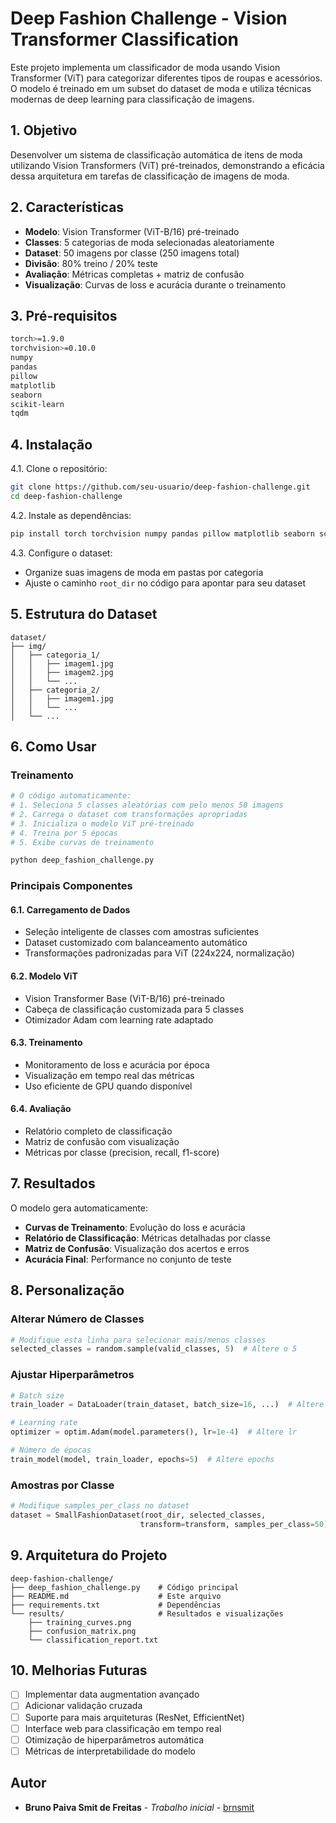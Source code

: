 # Deep Fashion Challenge - Vision Transformer Classification

Este projeto implementa um classificador de moda usando Vision Transformer (ViT) para categorizar diferentes tipos de roupas e acessórios. O modelo é treinado em um subset do dataset de moda e utiliza técnicas modernas de deep learning para classificação de imagens.

## 1. Objetivo

Desenvolver um sistema de classificação automática de itens de moda utilizando Vision Transformers (ViT) pré-treinados, demonstrando a eficácia dessa arquitetura em tarefas de classificação de imagens de moda.

## 2. Características

- **Modelo**: Vision Transformer (ViT-B/16) pré-treinado
- **Classes**: 5 categorias de moda selecionadas aleatoriamente
- **Dataset**: 50 imagens por classe (250 imagens total)
- **Divisão**: 80% treino / 20% teste
- **Avaliação**: Métricas completas + matriz de confusão
- **Visualização**: Curvas de loss e acurácia durante o treinamento

## 3. Pré-requisitos

```bash
torch>=1.9.0
torchvision>=0.10.0
numpy
pandas
pillow
matplotlib
seaborn
scikit-learn
tqdm
```

## 4. Instalação

4.1. Clone o repositório:
```bash
git clone https://github.com/seu-usuario/deep-fashion-challenge.git
cd deep-fashion-challenge
```

4.2. Instale as dependências:
```bash
pip install torch torchvision numpy pandas pillow matplotlib seaborn scikit-learn tqdm
```

4.3. Configure o dataset:
   - Organize suas imagens de moda em pastas por categoria
   - Ajuste o caminho `root_dir` no código para apontar para seu dataset

## 5. Estrutura do Dataset

```
dataset/
├── img/
│   ├── categoria_1/
│   │   ├── imagem1.jpg
│   │   ├── imagem2.jpg
│   │   └── ...
│   ├── categoria_2/
│   │   ├── imagem1.jpg
│   │   └── ...
│   └── ...
```

## 6. Como Usar

### Treinamento

```python
# O código automaticamente:
# 1. Seleciona 5 classes aleatórias com pelo menos 50 imagens
# 2. Carrega o dataset com transformações apropriadas
# 3. Inicializa o modelo ViT pré-treinado
# 4. Treina por 5 épocas
# 5. Exibe curvas de treinamento

python deep_fashion_challenge.py
```

### Principais Componentes

#### 6.1. **Carregamento de Dados**
- Seleção inteligente de classes com amostras suficientes
- Dataset customizado com balanceamento automático
- Transformações padronizadas para ViT (224x224, normalização)

#### 6.2. **Modelo ViT**
- Vision Transformer Base (ViT-B/16) pré-treinado
- Cabeça de classificação customizada para 5 classes
- Otimizador Adam com learning rate adaptado

#### 6.3. **Treinamento**
- Monitoramento de loss e acurácia por época
- Visualização em tempo real das métricas
- Uso eficiente de GPU quando disponível

#### 6.4. **Avaliação**
- Relatório completo de classificação
- Matriz de confusão com visualização
- Métricas por classe (precision, recall, f1-score)

## 7. Resultados

O modelo gera automaticamente:

- **Curvas de Treinamento**: Evolução do loss e acurácia
- **Relatório de Classificação**: Métricas detalhadas por classe
- **Matriz de Confusão**: Visualização dos acertos e erros
- **Acurácia Final**: Performance no conjunto de teste

## 8. Personalização

### Alterar Número de Classes
```python
# Modifique esta linha para selecionar mais/menos classes
selected_classes = random.sample(valid_classes, 5)  # Altere o 5
```

### Ajustar Hiperparâmetros
```python
# Batch size
train_loader = DataLoader(train_dataset, batch_size=16, ...)  # Altere batch_size

# Learning rate
optimizer = optim.Adam(model.parameters(), lr=1e-4)  # Altere lr

# Número de épocas
train_model(model, train_loader, epochs=5)  # Altere epochs
```

### Amostras por Classe
```python
# Modifique samples_per_class no dataset
dataset = SmallFashionDataset(root_dir, selected_classes, 
                             transform=transform, samples_per_class=50)
```

## 9. Arquitetura do Projeto

```
deep-fashion-challenge/
├── deep_fashion_challenge.py    # Código principal
├── README.md                    # Este arquivo
├── requirements.txt             # Dependências
└── results/                     # Resultados e visualizações
    ├── training_curves.png
    ├── confusion_matrix.png
    └── classification_report.txt
```

## 10. Melhorias Futuras

- [ ] Implementar data augmentation avançado
- [ ] Adicionar validação cruzada
- [ ] Suporte para mais arquiteturas (ResNet, EfficientNet)
- [ ] Interface web para classificação em tempo real
- [ ] Otimização de hiperparâmetros automática
- [ ] Métricas de interpretabilidade do modelo

## Autor

- **Bruno Paiva Smit de Freitas** - *Trabalho inicial* - [brnsmit](https://github.com/brnsmit)
